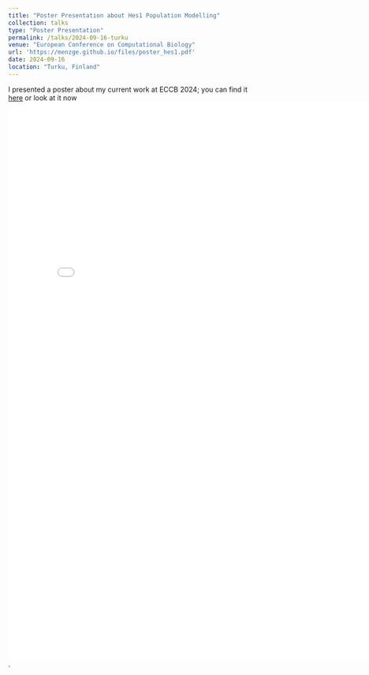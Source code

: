 ```yaml
---
title: "Poster Presentation about Hes1 Population Modelling"
collection: talks
type: "Poster Presentation"
permalink: /talks/2024-09-16-turku
venue: "European Conference on Computational Biology"
url: 'https://menzge.github.io/files/poster_hes1.pdf'
date: 2024-09-16
location: "Turku, Finland"
---
```


I presented a poster about my current work at ECCB 2024; you can find it [here](https://menzge/gesinamenz.github.io/files/poster_hes1.pdf) or look at it now <br/><embed src='/files/poster_hes1.pdf' width="800px" height="1131px">.
